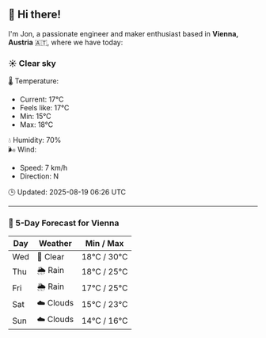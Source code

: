 ## 👋 Hi there!

I'm Jon, a passionate engineer and maker enthusiast based in **Vienna, Austria** 🇦🇹, where we have today:

### ☀️ Clear sky 

🌡️ Temperature: 
* Current: 17°C
* Feels like: 17°C
* Min: 15°C 
* Max: 18°C  

💧 Humidity: 70%  
🌬️ Wind: 
* Speed: 7 km/h 
* Direction: N  

🕒 Updated: 2025-08-19 06:26 UTC

---

### 📅 5-Day Forecast for Vienna

| Day | Weather | Min / Max |
|-----|---------|------------|
| Wed | 🌙 Clear | 18°C / 30°C |
| Thu | 🌦️ Rain | 18°C / 25°C |
| Fri | 🌦️ Rain | 17°C / 25°C |
| Sat | ☁️ Clouds | 15°C / 23°C |
| Sun | ☁️ Clouds | 14°C / 16°C |
